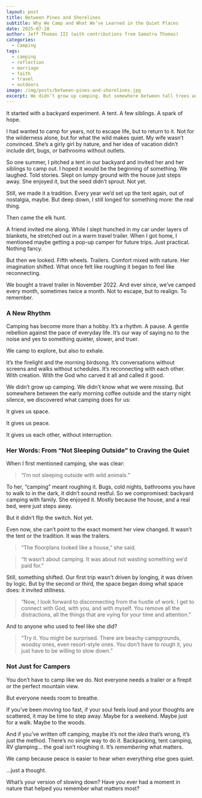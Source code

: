 ```yaml
---
layout: post
title: Between Pines and Shorelines
subtitle: Why We Camp and What We’ve Learned in the Quiet Places
date: 2025-07-28
author: Jeff Thomas III (with contributions from Samatra Thomas)
categories:
  - Camping
tags:
  - camping
  - reflection
  - marriage
  - faith
  - travel
  - outdoors
image: /img/posts/between-pines-and-shorelines.jpg
excerpt: We didn’t grow up camping. But somewhere between tall trees and quiet lakes, we found something sacred, stillness, reflection, and each other. This is why we camp.
---
```


It started with a backyard experiment. A tent. A few siblings. A spark of hope.


I had wanted to camp for years, not to escape life, but to return to it. Not for the wilderness alone, but for what the wild makes quiet. My wife wasn’t convinced. She’s a girly girl by nature, and her idea of vacation didn’t include dirt, bugs, or bathrooms without outlets.


So one summer, I pitched a tent in our backyard and invited her and her siblings to camp out. I hoped it would be the beginning of something. We laughed. Told stories. Slept on lumpy ground with the house just steps away. She enjoyed it, but the seed didn’t sprout. Not yet.


Still, we made it a tradition. Every year we’d set up the tent again, out of nostalgia, maybe. But deep down, I still longed for something more: the real thing.


Then came the elk hunt.


A friend invited me along. While I slept hunched in my car under layers of blankets, he stretched out in a warm travel trailer. When I got home, I mentioned maybe getting a pop-up camper for future trips. Just practical. Nothing fancy.


But then we looked. Fifth wheels. Trailers. Comfort mixed with nature. Her imagination shifted. What once felt like roughing it began to feel like reconnecting.


We bought a travel trailer in November 2022. And ever since, we’ve camped every month, sometimes twice a month. Not to escape, but to realign. To remember.


### A New Rhythm


Camping has become more than a hobby. It’s a rhythm. A pause. A gentle rebellion against the pace of everyday life. It’s our way of saying no to the noise and yes to something quieter, slower, and truer.


We camp to explore, but also to exhale.


It’s the firelight and the morning birdsong. It’s conversations without screens and walks without schedules. It’s reconnecting with each other. With creation. With the God who carved it all and called it good.


We didn’t grow up camping. We didn’t know what we were missing. But somewhere between the early morning coffee outside and the starry night silence, we discovered what camping does for us:


It gives us space.  

It gives us peace.  

It gives us each other, without interruption.  


### Her Words: From “Not Sleeping Outside” to Craving the Quiet


When I first mentioned camping, she was clear:  

> “I’m not sleeping outside with wild animals.”


To her, “camping” meant roughing it. Bugs, cold nights, bathrooms you have to walk to in the dark, it didn’t sound restful. So we compromised: backyard camping with family. She enjoyed it. Mostly because the house, and a real bed, were just steps away.


But it didn’t flip the switch. Not yet.


Even now, she can’t point to the exact moment her view changed. It wasn’t the tent or the tradition. It was the trailers.  

> “The floorplans looked like a house,” she said.  

> “It wasn’t about camping. It was about not wasting something we’d paid for.”


Still, something shifted. Our first trip wasn't driven by longing, it was driven by logic. But by the second or third, the space began doing what space does: it invited stillness.  

> “Now, I look forward to disconnecting from the hustle of work. I get to connect with God, with you, and with myself. You remove all the distractions, all the things that are vying for your time and attention.”


And to anyone who used to feel like she did?  

> “Try it. You might be surprised. There are beachy campgrounds, woodsy ones, even resort-style ones. You don’t have to rough it, you just have to be willing to slow down.”


### Not Just for Campers


You don’t have to camp like we do. Not everyone needs a trailer or a firepit or the perfect mountain view.


But everyone needs room to breathe.


If you’ve been moving too fast, if your soul feels loud and your thoughts are scattered, it may be time to step away. Maybe for a weekend. Maybe just for a walk. Maybe to the woods.


And if you’ve written off camping, maybe it’s not the *idea* that’s wrong, it’s just the method. There’s no single way to do it. Backpacking, tent camping, RV glamping… the goal isn’t roughing it. It’s *remembering* what matters.


We camp because peace is easier to hear when everything else goes quiet.


…just a thought.


What’s your version of slowing down? Have you ever had a moment in nature that helped you remember what matters most?
<!--stackedit_data:
eyJoaXN0b3J5IjpbLTEzNDQ5ODMyMzddfQ==
-->